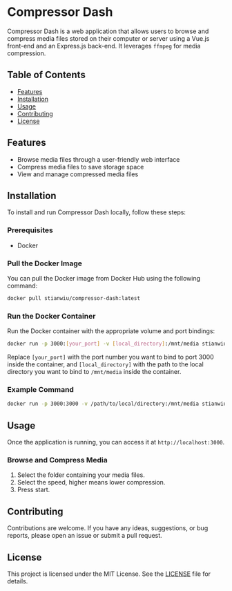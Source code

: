 # Compressor Dash

Compressor Dash is a web application that allows users to browse and compress media files stored on their computer or server using a Vue.js front-end and an Express.js back-end. It leverages `ffmpeg` for media compression.

## Table of Contents

- [Features](#features)
- [Installation](#installation)
- [Usage](#usage)
- [Contributing](#contributing)
- [License](#license)

## Features

- Browse media files through a user-friendly web interface
- Compress media files to save storage space
- View and manage compressed media files

## Installation

To install and run Compressor Dash locally, follow these steps:

### Prerequisites

- Docker

### Pull the Docker Image

You can pull the Docker image from Docker Hub using the following command:

```sh
docker pull stianwiu/compressor-dash:latest
```

### Run the Docker Container

Run the Docker container with the appropriate volume and port bindings:

```sh
docker run -p 3000:[your_port] -v [local_directory]:/mnt/media stianwiu/compressor-dash
```

Replace `[your_port]` with the port number you want to bind to port 3000 inside the container, and `[local_directory]` with the path to the local directory you want to bind to `/mnt/media` inside the container.

### Example Command

```sh
docker run -p 3000:3000 -v /path/to/local/directory:/mnt/media stianwiu/compressor-dash
```

## Usage

Once the application is running, you can access it at `http://localhost:3000`.

### Browse and Compress Media

1. Select the folder containing your media files.
2. Select the speed, higher means lower compression.
3. Press start.

## Contributing

Contributions are welcome. If you have any ideas, suggestions, or bug reports, please open an issue or submit a pull request.

## License

This project is licensed under the MIT License. See the [LICENSE](LICENSE) file for details.
